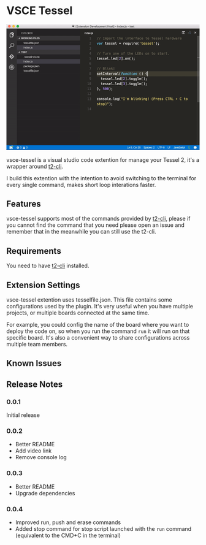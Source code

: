 # VSCE Tessel
![vsce-tessel](https://raw.githubusercontent.com/pmcalabrese/vsce-tessel/master/vsce-tessel.gif)

vsce-tessel is a visual studio code extention for manage your Tessel 2, it's a wrapper around [t2-cli](https://github.com/tessel/t2-cli).

I build this extention with the intention to avoid switching to the terminal for every single command, makes short loop interations faster.

## Features

vsce-tessel supports most of the commands provided by [t2-cli](https://github.com/tessel/t2-cli), please if you cannot find the command that you need please open an issue and remember that in the meanwhile you can still use the t2-cli.

## Requirements

You need to have [t2-cli](https://github.com/tessel/t2-cli) installed.

## Extension Settings

vsce-tessel extention uses tesselfile.json. This file contains some configurations used by the plugin. It's very useful when you have multiple projects, or multiple boards connected at the same time.

For example, you could config the name of the board where you want to deploy the code on, so when you run the command `run` it will run on that specific board. It's also a convenient way to share configurations across multiple team members. 

## Known Issues


## Release Notes

### 0.0.1

Initial release

### 0.0.2

- Better README
- Add video link
- Remove console log

### 0.0.3

- Better README
- Upgrade dependencies

### 0.0.4

- Improved run, push and erase commands
- Added stop command for stop script launched with the `run` command (equivalent to the CMD+C in the terminal)
